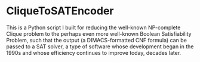 # CliqueToSATEncoder
This is a Python script I built for reducing the well-known NP-complete Clique problem to the perhaps even more well-known Boolean Satisfiability Problem, such that the output (a DIMACS-formatted CNF formula) can be passed to a SAT solver, a type of software whose development began in the 1990s and whose efficiency continues to improve today, decades later. 
